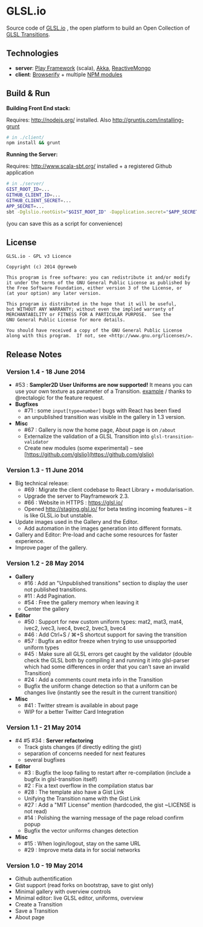 # GLSL.io

Source code of [GLSL.io](http://glsl.io/) , the open platform to build an Open Collection of [GLSL Transitions](http://github.com/gre/glsl-transition).

Technologies
---

- **server**: [Play Framework](http://playframework.org) (scala), [Akka](http://akka.io), [ReactiveMongo](http://reactivemongo.org)
- **client**: [Browserify](http://browserify.org) + multiple [NPM modules](https://github.com/glslio/glsl.io/blob/master/client/package.json#L17)

Build & Run
---

**Building Front End stack:**

Requires: http://nodejs.org/ installed. Also http://gruntjs.com/installing-grunt

```bash
# in ./client/
npm install && grunt
```

**Running the Server:**

Requires: http://www.scala-sbt.org/ installed +  a registered Github application

```bash
# in ./server/
GIST_ROOT_ID=...
GITHUB_CLIENT_ID=...
GITHUB_CLIENT_SECRET=...
APP_SECRET=...
sbt -Dglslio.rootGist="$GIST_ROOT_ID" -Dapplication.secret="$APP_SECRET" -Dgithub.client.id=$GITHUB_CLIENT_ID -Dgithub.client.secret=$GITHUB_CLIENT_SECRET run
```
(you can save this as a script for convenience)

License
---

    GLSL.io - GPL v3 Licence

    Copyright (c) 2014 @greweb

    This program is free software: you can redistribute it and/or modify
    it under the terms of the GNU General Public License as published by
    the Free Software Foundation, either version 3 of the License, or
    (at your option) any later version.

    This program is distributed in the hope that it will be useful,
    but WITHOUT ANY WARRANTY; without even the implied warranty of
    MERCHANTABILITY or FITNESS FOR A PARTICULAR PURPOSE.  See the
    GNU General Public License for more details.

    You should have received a copy of the GNU General Public License
    along with this program.  If not, see <http://www.gnu.org/licenses/>.

Release Notes
---

### Version 1.4 - 18 June 2014
- #53 : **Sampler2D User Uniforms are now supported!** It means you can use your own texture as parameter of a Transition. [example](https://glsl.io/transition/0141a38779af3a652c22) / thanks to @rectalogic for the feature request.
- **Bugfixes**
  - #71 : some `input[type=number]` bugs with React has been fixed
  - an unpublished transition was visible in the gallery in 1.3 version.
- **Misc**
  - #67 : Gallery is now the home page, About page is on `/about`
  - Externalize the validation of a GLSL Transition into `glsl-transition-validator`
  - Create new modules (some experimental) – see [https://github.com/glslio](https://github.com/glslio)

### Version 1.3 - 11 June 2014
- Big technical release:
  - #69 : Migrate the client codebase to React Library + modularisation.
  - Upgrade the server to Playframework 2.3.
  - #66 : Website in HTTPS : https://glsl.io/
  - Opened http://staging.glsl.io/ for beta testing incoming features – it is like GLSL.io but unstable.
- Update images used in the Gallery and the Editor.
  - Add automation in the images generation into different formats.
- Gallery and Editor: Pre-load and cache some resources for faster experience.
- Improve pager of the gallery.

### Version 1.2 - 28 May 2014

- **Gallery**
  - #16 : Add an "Unpublished transitions" section to display the user not published transitions.
  - #11 : Add Pagination.
  - #54 : Free the gallery memory when leaving it
  - Center the gallery
- **Editor**
  - #50 : Support for new custom uniform types: mat2, mat3, mat4, ivec2, ivec3, ivec4, bvec2, bvec3, bvec4
  - #46 : Add Ctrl+S / ⌘+S shortcut support for saving the transition
  - #57 : Bugfix an editor freeze when trying to use unsupported uniform types
  - #45 : Make sure all GLSL errors get caught by the validator (double check the GLSL both by compiling it and running it into glsl-parser which had some differences in order that you can't save an invalid Transition)
  - #24 : Add a comments count meta info in the Transition
  - Bugfix the uniform change detection so that a uniform can be changes live (instantly see the result in the current transition)
- **Misc**
  - #41 : Twitter stream is available in about page
  - WIP for a better Twitter Card Integration

### Version 1.1 - 21 May 2014

- #4 #5 #34 : **Server refactoring**
  - Track gists changes (if directly editing the gist)
  - separation of concerns needed for next features
  - several bugfixes
- **Editor**
  - #3 : Bugfix the loop failing to restart after re-compilation (include a bugfix in glsl-transition itself)
  - #2 : Fix a text overflow in the compilation status bar
  - #28 : The template also have a Gist Link
  - Unifying the Transition name with the Gist Link
  - #27 : Add a "MIT License" mention (hardcoded, the gist ~LICENSE is not read)
  - #14 : Polishing the warning message of the page reload confirm popup
  - Bugfix the vector uniforms changes detection
- **Misc**
  - #15 : When login/logout, stay on the same URL
  - #29 : Improve meta data in <head> for social networks

### Version 1.0 - 19 May 2014

- Github authentification
- Gist support (read forks on bootstrap, save to gist only)
- Minimal gallery with overview controls
- Minimal editor: live GLSL editor, uniforms, overview
- Create a Transition
- Save a Transition
- About page
